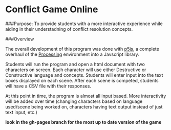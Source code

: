 # Conflict Game Online

###Purpose:
To provide students with a more interactive experience while aiding in their understadning of conflict resolution concepts.

###Overview

The overall development of this program was done with [p5js](http://p5js.org/), a complete overhaul of the [Processing](https://processing.org/) environment into a Javscript library.

Students will run the program and open a html document with two characters on screen. Each character will use either Destructive or Constructive language and concepts. Students will enter input into the text boxes displayed on each scene. After each scene is competed, students will have a CSV file with their responses.

At this point in time, the program is almost all input based. More interactivity will be added over time (changing characters based on language used/scene being worked on, characters having text output instead of just text input, etc.)

**look in the gh-pages branch for the most up to date version of the game**
